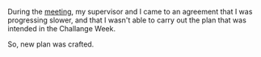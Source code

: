 During the [meeting](https://cseejira.essex.ac.uk/browse/A301309-73), my supervisor and I came to an agreement that I was progressing slower, and that I wasn't able to carry out the plan that was intended in the Challange Week.

So, new plan was crafted. 
